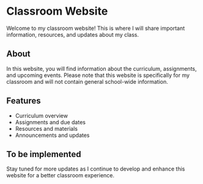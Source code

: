 # Classroom Website

Welcome to my classroom website! This is where I will share important information, resources, and updates about my class.

## About

In this website, you will find information about the curriculum, assignments, and upcoming events. Please note that this website is specifically for my classroom and will not contain general school-wide information.

## Features

- Curriculum overview
- Assignments and due dates
- Resources and materials
- Announcements and updates

## To be implemented

Stay tuned for more updates as I continue to develop and enhance this website for a better classroom experience.
